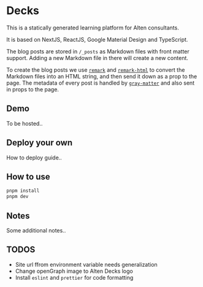 # Decks

This is a statically generated learning platform for Alten consultants.

It is based on NextJS, ReactJS, Google Material Design and TypeScript.

The blog posts are stored in `/_posts` as Markdown files with front matter
support. Adding a new Markdown file in there will create a new content.

To create the blog posts we use [`remark`](https://github.com/remarkjs/remark)
and [`remark-html`](https://github.com/remarkjs/remark-html) to convert the
Markdown files into an HTML string, and then send it down as a prop to the page.
The metadata of every post is handled by
[`gray-matter`](https://github.com/jonschlinkert/gray-matter) and also sent in
props to the page.

## Demo

To be hosted..

## Deploy your own

How to deploy guide..

## How to use

```bash
pnpm install
pnpm dev
```

## Notes

Some additional notes..

## TODOS

- Site url ffrom environment variable needs generalization
- Change openGraph image to Alten Decks logo
- Install `eslint` and `prettier` for code formatting
